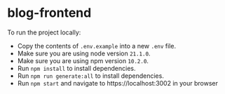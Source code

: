 # blog-frontend

To run the project locally:

* Copy the contents of `.env.example` into a new `.env` file.
* Make sure you are using node version `21.1.0`.
* Make sure you are using npm version `10.2.0`.
* Run `npm install` to install dependencies.
* Run `npm run generate:all` to install dependencies.
* Run `npm start` and navigate to https://localhost:3002
  in your browser